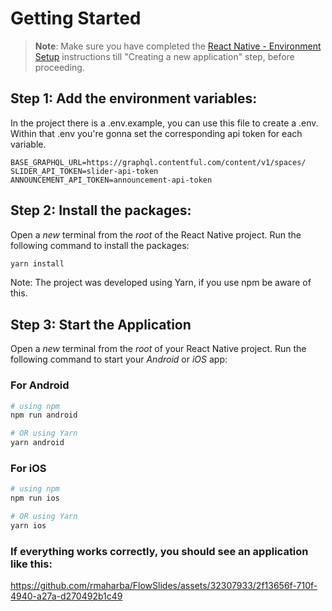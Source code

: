 # Getting Started

>**Note**: Make sure you have completed the [React Native - Environment Setup](https://reactnative.dev/docs/environment-setup) instructions till "Creating a new application" step, before proceeding.

## Step 1: Add the environment variables:

In the project there is a .env.example, you can use this file to create a .env. 
Within that .env you're gonna set the corresponding api token for each variable.

```
BASE_GRAPHQL_URL=https://graphql.contentful.com/content/v1/spaces/
SLIDER_API_TOKEN=slider-api-token
ANNOUNCEMENT_API_TOKEN=announcement-api-token
```

## Step 2: Install the packages:

Open a _new_ terminal from the _root_ of the React Native project. Run the following command to install the packages:

```bash
yarn install
```

Note: The project was developed using Yarn, if you use npm be aware of this.

## Step 3: Start the Application

Open a _new_ terminal from the _root_ of your React Native project. Run the following command to start your _Android_ or _iOS_ app:

### For Android

```bash
# using npm
npm run android

# OR using Yarn
yarn android
```

### For iOS

```bash
# using npm
npm run ios

# OR using Yarn
yarn ios
```

### If everything works correctly, you should see an application like this:

https://github.com/rmaharba/FlowSlides/assets/32307933/2f13656f-710f-4940-a27a-d270492b1c49
